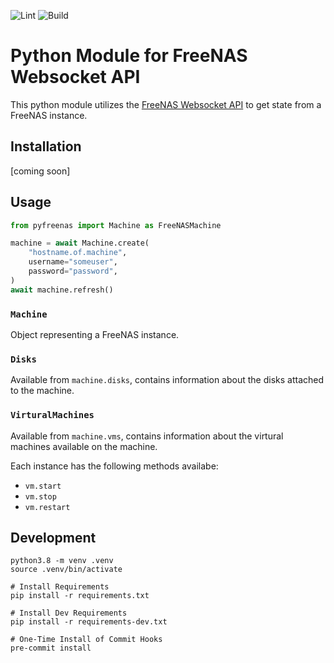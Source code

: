 ![Lint](https://github.com/sdwilsh/py-freenas/workflows/Lint/badge.svg)
![Build](https://github.com/sdwilsh/py-freenas/workflows/Build/badge.svg)

# Python Module for FreeNAS Websocket API

This python module utilizes the [FreeNAS Websocket API](https://api.ixsystems.com/freenas/) to get state from a FreeNAS instance.

## Installation

[coming soon]

## Usage

```python
from pyfreenas import Machine as FreeNASMachine

machine = await Machine.create(
    "hostname.of.machine",
    username="someuser",
    password="password",
)
await machine.refresh()
```

### `Machine`

Object representing a FreeNAS instance.

### `Disks`

Available from `machine.disks`, contains information about the disks attached to the machine.

### `VirturalMachines`

Available from `machine.vms`, contains information about the virtural machines available on the machine.

Each instance has the following methods availabe:
* `vm.start`
* `vm.stop`
* `vm.restart`

## Development

```
python3.8 -m venv .venv
source .venv/bin/activate

# Install Requirements
pip install -r requirements.txt

# Install Dev Requirements
pip install -r requirements-dev.txt

# One-Time Install of Commit Hooks
pre-commit install
```